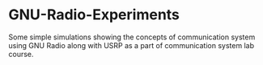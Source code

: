 # GNU-Radio-Experiments
Some simple simulations showing the concepts of communication system using GNU Radio along with USRP as a part of communication system lab course.
